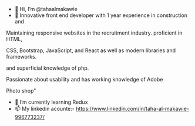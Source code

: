 - 👋 Hi, I’m @tahaalmakawie
- 👀 Innovative front end developer with 1 year experience in construction and

Maintaining responsive websites in the recruitment industry. proficient in HTML,

CSS, Bootstrap, JavaScript, and React as well as modern libraries and frameworks.

 and superficial knowledge of php.

Passionate about usability and has working knowledge of Adobe

Photo shop"
- 🌱 I’m currently learning Redux
- 📫 My linkedin acounte:- https://www.linkedin.com/in/taha-al-makawie-996773237/

<!---
tahaalmakawie/tahaalmakawie is a ✨ special ✨ repository because its `README.md` (this file) appears on your GitHub profile.
You can click the Preview link to take a look at your changes.
--->
